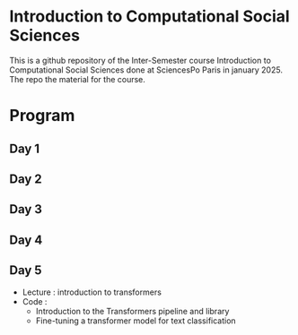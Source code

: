 # Introduction to Computational Social Sciences

This is a github repository of the Inter-Semester course Introduction to Computational Social Sciences done at SciencesPo Paris in january 2025. The repo the material for the course. 

# Program

## Day 1

## Day 2

## Day 3

## Day 4

## Day 5

- Lecture : introduction to transformers
- Code : 
    - Introduction to the Transformers pipeline and library
    - Fine-tuning a transformer model for text classification